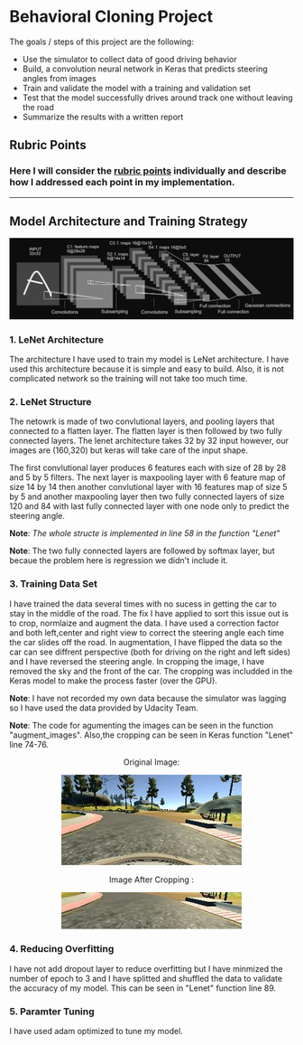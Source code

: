 

# **Behavioral Cloning Project**

The goals / steps of this project are the following:
* Use the simulator to collect data of good driving behavior
* Build, a convolution neural network in Keras that predicts steering angles from images
* Train and validate the model with a training and validation set
* Test that the model successfully drives around track one without leaving the road
* Summarize the results with a written report


[//]: # (Image References)

[image1]: ./examples/11.jpg "Original"
[image2]: ./examples/22.jpg "Grayscaling"
[image3]: ./examples/arc.png "Grayscaling"


## Rubric Points
### Here I will consider the [rubric points](https://review.udacity.com/#!/rubrics/432/view) individually and describe how I addressed each point in my implementation.  

---


## Model Architecture and Training Strategy

![alt][image3]

### 1. LeNet Architecture
The architecture I have used to train my model is LeNet architecture. I have used this architecture because it is simple and easy to build. Also, it is not complicated network so the training will not take too much time.  

### 2. LeNet Structure 

The netowrk is made of two convlutional layers,  and pooling layers that connected to a flatten layer. The flatten layer is then followed by two fully connected layers. The lenet architecture takes 32 by 32 input however, our images are (160,320) but keras will take care of the input shape. 

The first convlutional layer produces 6 features each with  size of 28 by 28 and 5 by 5 filters.  The next layer is maxpooling layer with 6 feature map of size 14 by 14 then another convlutional layer with 16 features map of size 5 by 5 and another maxpooling layer then two fully connected layers of size 120 and 84 with last fully connected layer with one node only to predict the steering angle.


 **Note**: *The whole structe is implemented in line 58 in the function "Lenet"*

**Note**: The two fully connected layers are followed by softmax layer, but becaue the problem here is regression we didn't include it. 


### 3. Training Data Set

I have trained the data several times with no sucess in getting the car to stay in the middle of the road. The fix I have applied to sort this issue out is to crop, normlaize and augment the data. I have used a correction factor and both left,center and right view to correct the steering angle each time the car slides off the road. In augmentation, I have flipped the data so the car can see diffrent perspective (both for driving on the right and left sides) and I have reversed the steering angle. In cropping the image, I have removed the sky and the front of the car. The cropping was includded in the Keras model to make the process faster (over the GPU). 



**Note**: I have not recorded my own data because the simulator was lagging so I have used the data provided by Udacity Team. 

**Note**: The code for agumenting the images can be seen in the function "augment_images". Also,the cropping can be seen in Keras function "Lenet" line 74-76.

<center>

Original Image:

![alt][image1]

Image After Cropping : 

![alt][image2]

</center>

### 4. Reducing Overfitting 
I have not add dropout layer to reduce overfitting but I have minmized the number of epoch to 3 and I have splitted and shuffled the data to validate the accuracy of my model. This can be seen in "Lenet" function line 89. 


### 5. Paramter Tuning 
I have used adam optimized to tune my model. 



